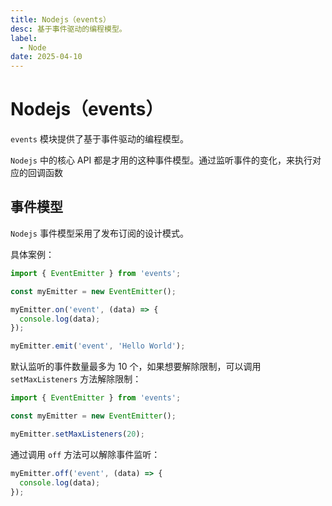 ```yaml
---
title: Nodejs（events）
desc: 基于事件驱动的编程模型。
label:
  - Node
date: 2025-04-10
---
```


# Nodejs（events）

`events` 模块提供了基于事件驱动的编程模型。

`Nodejs` 中的核心 API 都是才用的这种事件模型。通过监听事件的变化，来执行对应的回调函数

## 事件模型

`Nodejs` 事件模型采用了发布订阅的设计模式。

具体案例：

```javascript
import { EventEmitter } from 'events';

const myEmitter = new EventEmitter();

myEmitter.on('event', (data) => {
  console.log(data);
});

myEmitter.emit('event', 'Hello World');
```

默认监听的事件数量最多为 10 个，如果想要解除限制，可以调用 `setMaxListeners` 方法解除限制：

```javascript
import { EventEmitter } from 'events';

const myEmitter = new EventEmitter();

myEmitter.setMaxListeners(20);
```

通过调用 `off` 方法可以解除事件监听：

```javascript
myEmitter.off('event', (data) => {
  console.log(data);
});
```
